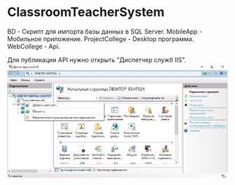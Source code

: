 # ClassroomTeacherSystem

BD - Скрипт для импорта базы данных в SQL Server.
MobileApp - Мобильное приложение.
ProjectCollege - Desktop программа.
WebCollege - Api.

Для публикации API нужно открыть "Диспетчер служб IIS".
![alt tag](https://github.com/lesnovartem/Image/blob/main/Image_1.jpg?raw=true)
